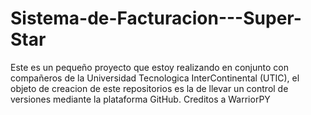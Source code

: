 # Sistema-de-Facturacion---Super-Star
Este es un pequeño proyecto que estoy realizando en conjunto con compañeros de la Universidad Tecnologica InterContinental (UTIC), el objeto de creacion de este repositorios es la de llevar un control de versiones mediante la plataforma GitHub.
Creditos a WarriorPY
